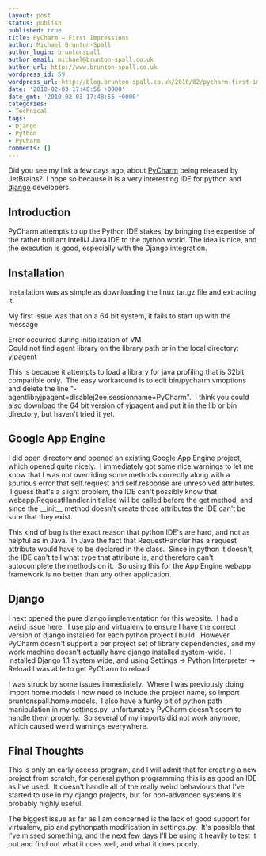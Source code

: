 ```yaml
---
layout: post
status: publish
published: true
title: PyCharm – First Impressions
author: Michael Brunton-Spall
author_login: bruntonspall
author_email: michael@brunton-spall.co.uk
author_url: http://www.brunton-spall.co.uk
wordpress_id: 59
wordpress_url: http://blog.brunton-spall.co.uk/2010/02/pycharm-first-impressions/
date: '2010-02-03 17:48:56 +0000'
date_gmt: '2010-02-03 17:48:56 +0000'
categories:
- Technical
tags:
- Django
- Python
- PyCharm
comments: []
---
```

<p>	Did you see my link a few days ago, about <a href="http://www.jetbrains.net/confluence/display/PYH/JetBrains+PyCharm+Preview" target="_blank">PyCharm</a> being released by JetBrains? &nbsp;I hope so because it is a very interesting IDE for python and <a href="http://www.djangoproject.com" target="_blank">django</a> developers.</p>
<h2>	Introduction</h2>
<p>	PyCharm attempts to up the Python IDE stakes, by bringing the expertise of the rather brilliant IntelliJ Java IDE to the python world. The idea is nice, and the execution is good, especially with the Django integration.</p>
<!--more-->

<h2>	Installation</h2>
<p>	Installation was as simple as downloading the linux tar.gz file and extracting it.</p>
<p>	My first issue was that on a 64 bit system, it fails to start up with the message&nbsp;</p>
<div class="code">	Error occurred during initialization of VM</div>
<div class="code">	Could not find agent library on the library path or in the local directory: yjpagent</div>
<p>	This is because it attempts to load a library for java profiling that is 32bit compatible only. &nbsp;The easy workaround is to edit bin/pycharm.vmoptions and delete the line &quot;-agentlib:yjpagent=disablej2ee,sessionname=PyCharm&quot;. &nbsp;I think you could also download the 64 bit version of yjpagent and put it in the lib or bin directory, but haven&#39;t tried it yet.</p>
<h2>	Google App Engine</h2>
<p>	I did open directory and opened an existing Google App Engine project, which opened quite nicely. &nbsp;I immediately got some nice warnings to let me know that I was not overriding some methods correctly along with a spurious error that self.request and self.response are unresolved attributes. &nbsp;I guess that&#39;s a slight problem, the IDE can&#39;t possibly know that webapp.RequestHandler.initialise will be called before the get method, and since the __init__ method doesn&#39;t create those attributes the IDE can&#39;t be sure that they exist. &nbsp;</p>
<p>	This kind of bug is the exact reason that python IDE&#39;s are hard, and not as helpful as in Java. &nbsp;In Java the fact that RequestHandler has a request attribute would have to be declared in the class. &nbsp;Since in python it doesn&#39;t, the IDE can&#39;t tell what type that attribute is, and therefore can&#39;t autocomplete the methods on it. &nbsp;So using this for the App Engine webapp framework is no better than any other application.</p>
<h2>	Django</h2>
<p>	I next opened the pure django implementation for this website. &nbsp;I had a weird issue here. &nbsp;I use pip and virtualenv to ensure I have the correct version of django installed for each python project I build. &nbsp;However PyCharm doesn&#39;t support a per project set of library dependencies, and my work machine doesn&#39;t actually have django installed system-wide. &nbsp;I installed Django 1.1 system wide, and using Settings -&gt; Python Interpreter -&gt; Reload I was able to get PyCharm to reload.</p>
<p>	I was struck by some issues immediately. &nbsp;Where I was previously doing import home.models I now need to include the project name, so import bruntonspall.home.models. &nbsp;I also have a funky bit of python path manipulation in my settings.py, unfortunately PyCharm doesn&#39;t seem to handle them properly. &nbsp;So several of my imports did not work anymore, which caused weird warnings everywhere.</p>
<h2>	Final Thoughts</h2>
<p>	This is only an early access program, and I will admit that for creating a new project from scratch, for general python programming this is as good an IDE as I&#39;ve used. &nbsp;It doesn&#39;t handle all of the really weird behaviours that I&#39;ve started to use in my django projects, but for non-advanced systems it&#39;s probably highly useful.</p>
<p>	The biggest issue as far as I am concerned is the lack of good support for virtualenv, pip and pythonpath modification in settings.py. &nbsp;It&#39;s possible that I&#39;ve missed something, and the next few days I&#39;ll be using it heavily to test it out and find out what it does well, and what it does poorly.</p>
